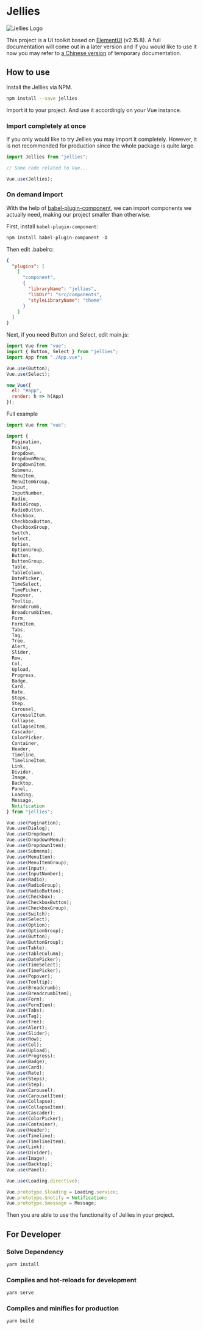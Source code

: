 # Jellies

![Jellies Logo](https://user-images.githubusercontent.com/2560088/70382313-91314180-1994-11ea-8ad3-6c97b1d0a283.png)

This project is a UI toolkit based on [ElementUI](https://github.com/ElemeFE/element) (v2.15.8). A full documentation will come out in a later version and if you would like to use it now you may refer to [a Chinese version](https://www.yuque.com/haoranyu/jellies) of temporary documentation.

## How to use

Install the Jellies via NPM.

```bash
npm install --save jellies
```

Import it to your project. And use it accordingly on your Vue instance.

### Import completely at once

If you only would like to try Jellies you may import it completely. However, it is not recommended for production since the whole package is quite large.

```javascript
import Jellies from "jellies";

// Some code related to Vue...

Vue.use(Jellies);
```

### On demand import

With the help of [babel-plugin-component](https://github.com/ElementUI/babel-plugin-component), we can import components we actually need, making our project smaller than otherwise.

First, install `babel-plugin-component`:

```javascript
npm install babel-plugin-component -D
```

Then edit .babelrc:

```json
{
  "plugins": [
    [
      "component",
      {
        "libraryName": "jellies",
        "libDir": "src/components",
        "styleLibraryName": "theme"
      }
    ]
  ]
}
```

Next, if you need Button and Select, edit main.js:

```javascript
import Vue from "vue";
import { Button, Select } from "jellies";
import App from "./App.vue";

Vue.use(Button);
Vue.use(Select);

new Vue({
  el: "#app",
  render: h => h(App)
});
```

Full example

```javascript
import Vue from "vue";

import {
  Pagination,
  Dialog,
  Dropdown,
  DropdownMenu,
  DropdownItem,
  Submenu,
  MenuItem,
  MenuItemGroup,
  Input,
  InputNumber,
  Radio,
  RadioGroup,
  RadioButton,
  Checkbox,
  CheckboxButton,
  CheckboxGroup,
  Switch,
  Select,
  Option,
  OptionGroup,
  Button,
  ButtonGroup,
  Table,
  TableColumn,
  DatePicker,
  TimeSelect,
  TimePicker,
  Popover,
  Tooltip,
  Breadcrumb,
  BreadcrumbItem,
  Form,
  FormItem,
  Tabs,
  Tag,
  Tree,
  Alert,
  Slider,
  Row,
  Col,
  Upload,
  Progress,
  Badge,
  Card,
  Rate,
  Steps,
  Step,
  Carousel,
  CarouselItem,
  Collapse,
  CollapseItem,
  Cascader,
  ColorPicker,
  Container,
  Header,
  Timeline,
  TimelineItem,
  Link,
  Divider,
  Image,
  Backtop,
  Panel,
  Loading,
  Message,
  Notification
} from "jellies";

Vue.use(Pagination);
Vue.use(Dialog);
Vue.use(Dropdown);
Vue.use(DropdownMenu);
Vue.use(DropdownItem);
Vue.use(Submenu);
Vue.use(MenuItem);
Vue.use(MenuItemGroup);
Vue.use(Input);
Vue.use(InputNumber);
Vue.use(Radio);
Vue.use(RadioGroup);
Vue.use(RadioButton);
Vue.use(Checkbox);
Vue.use(CheckboxButton);
Vue.use(CheckboxGroup);
Vue.use(Switch);
Vue.use(Select);
Vue.use(Option);
Vue.use(OptionGroup);
Vue.use(Button);
Vue.use(ButtonGroup);
Vue.use(Table);
Vue.use(TableColumn);
Vue.use(DatePicker);
Vue.use(TimeSelect);
Vue.use(TimePicker);
Vue.use(Popover);
Vue.use(Tooltip);
Vue.use(Breadcrumb);
Vue.use(BreadcrumbItem);
Vue.use(Form);
Vue.use(FormItem);
Vue.use(Tabs);
Vue.use(Tag);
Vue.use(Tree);
Vue.use(Alert);
Vue.use(Slider);
Vue.use(Row);
Vue.use(Col);
Vue.use(Upload);
Vue.use(Progress);
Vue.use(Badge);
Vue.use(Card);
Vue.use(Rate);
Vue.use(Steps);
Vue.use(Step);
Vue.use(Carousel);
Vue.use(CarouselItem);
Vue.use(Collapse);
Vue.use(CollapseItem);
Vue.use(Cascader);
Vue.use(ColorPicker);
Vue.use(Container);
Vue.use(Header);
Vue.use(Timeline);
Vue.use(TimelineItem);
Vue.use(Link);
Vue.use(Divider);
Vue.use(Image);
Vue.use(Backtop);
Vue.use(Panel);

Vue.use(Loading.directive);

Vue.prototype.$loading = Loading.service;
Vue.prototype.$notify = Notification;
Vue.prototype.$message = Message;
```

Then you are able to use the functionality of Jellies in your project.

## For Developer

### Solve Dependency

```bash
yarn install
```

### Compiles and hot-reloads for development

```bash
yarn serve
```

### Compiles and minifies for production

```bash
yarn build
```
